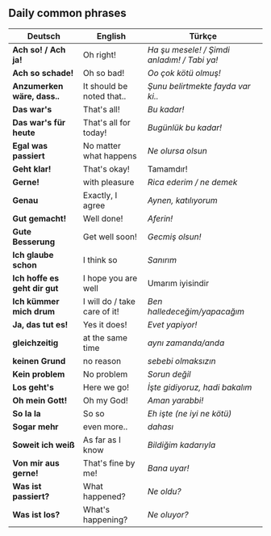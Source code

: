 ## Daily common phrases

Deutsch | English | Türkçe
--- | --- | ---
**Ach so! / Ach ja!** | Oh right! | _Ha şu mesele! / Şimdi anladım! / Tabi ya!_
**Ach so schade!** | Oh so bad! | _Oo çok kötü olmuş!_
**Anzumerken wäre, dass..** | It should be noted that.. | _Şunu belirtmekte fayda var ki.._
**Das war's** | That's all! | _Bu kadar!_
**Das war's für heute** | That's all for today! | _Bugünlük bu kadar!_
**Egal was passiert** | No matter what happens | _Ne olursa olsun_
**Geht klar!** | That's okay! | Tamamdır!
**Gerne!** | with pleasure | _Rica ederim / ne demek_
**Genau** | Exactly, I agree | _Aynen, katılıyorum_
**Gut gemacht!** | Well done! | _Aferin!_
**Gute Besserung** | Get well soon! | _Gecmiş olsun!_
**Ich glaube schon** | I think so | _Sanırım_
**Ich hoffe es geht dir gut** | I hope you are well | Umarım iyisindir
**Ich kümmer mich drum** | I will do / take care of it! | _Ben halledeceğim/yapacağım_
**Ja, das tut es!** | Yes it does! | _Evet yapiyor!_
**gleichzeitig** | at the same time | _aynı zamanda/anda_
**keinen Grund** | no reason | _sebebi olmaksızın_
**Kein problem** | No problem | _Sorun değil_
**Los geht's** | Here we go! | _İşte gidiyoruz, hadi bakalım_
**Oh mein Gott!** | Oh my God! | _Aman yarabbi!_
**So la la** | So so | _Eh işte (ne iyi ne kötü)_
**Sogar mehr** | even more.. | _dahası_
**Soweit ich weiß** | As far as I know | _Bildiğim kadarıyla_
**Von mir aus gerne!** | That's fine by me! | _Bana uyar!_
**Was ist passiert?** | What happened? | _Ne oldu?_
**Was ist los?** | What's happening? | _Ne oluyor?_
